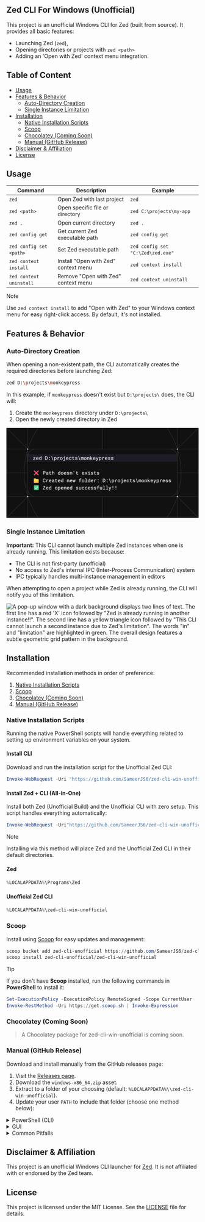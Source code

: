## Zed CLI For Windows (Unofficial)

This project is an unofficial Windows CLI for Zed (built from source). It provides all basic features:

- Launching Zed (`zed`),
- Opening directories or projects with `zed <path>`
- Adding an 'Open with Zed' context menu integration.

## Table of Content

- [Usage](#usage)
- [Features & Behavior](#features--behavior)
  - [Auto-Directory Creation](#auto-directory-creation)
  - [Single Instance Limitation](#single-instance-limitation)
- [Installation](#installation)
  - [Native Installation Scripts](#native-installation-scripts-coming-soon)
  - [Scoop](#scoop)
  - [Chocolatey (Coming Soon)](#chocolatey-coming-soon)
  - [Manual (GitHub Release)](#manual-github-release)
- [Disclaimer & Affiliation](#disclaimer--affiliation)
- [License](#license)

## Usage

| Command                 | Description                          | Example                           |
| ----------------------- | ------------------------------------ | --------------------------------- |
| `zed`                   | Open Zed with last project           | `zed`                             |
| `zed <path>`            | Open specific file or directory      | `zed C:\projects\my-app`          |
| `zed .`                 | Open current directory               | `zed .`                           |
| `zed config get`        | Get current Zed executable path      | `zed config get`                  |
| `zed config set <path>` | Set Zed executable path              | `zed config set "C:\Zed\zed.exe"` |
| `zed context install`   | Install "Open with Zed" context menu | `zed context install`             |
| `zed context uninstall` | Remove "Open with Zed" context menu  | `zed context uninstall`           |

> [!NOTE]
> Use `zed context install` to add "Open with Zed" to your Windows context menu for easy right-click access. By default, it's not installed.

## Features & Behavior

### Auto-Directory Creation

When opening a non-existent path, the CLI automatically creates the required directories before launching Zed:

```bash
zed D:\projects\monkeypress
```

In this example, if `monkeypress` doesn't exist but `D:\projects\` does, the CLI will:

1. Create the `monkeypress` directory under `D:\projects\`
2. Open the newly created directory in Zed

![A terminal-like window with a dark background shows a command and its output. The command entered is `zed D:\projects\monkeypress`. Below it are three lines of output](./public/auto-directory.png)

### Single Instance Limitation

**Important:** This CLI cannot launch multiple Zed instances when one is already running. This limitation exists because:

- The CLI is not first-party (unofficial)
- No access to Zed's internal IPC (Inter-Process Communication) system
- IPC typically handles multi-instance management in editors

When attempting to open a project while Zed is already running, the CLI will notify you of this limitation.

![
A pop-up window with a dark background displays two lines of text. The first line has a red 'X' icon followed by "Zed is already running in another instance!!". The second line has a yellow triangle icon followed by "This CLI cannot launch a second instance due to Zed's limitation". The words "in" and "limitation" are highlighted in green. The overall design features a subtle geometric grid pattern in the background.](./public/mutliple-instance-running.png)

## Installation

Recommended installation methods in order of preference:

1. [Native Installation Scripts](#native-installation-scripts)
2. [Scoop](#scoop)
3. [Chocolatey (Coming Soon)](#chocolatey-coming-soon)
4. [Manual (GitHub Release)](#manual-github-release)

### Native Installation Scripts

Running the native PowerShell scripts will handle everything related to setting up environment variables on your system.

#### Install CLI

Download and run the installation script for the Unofficial Zed CLI:

```powershell
Invoke-WebRequest -Uri "https://github.com/SameerJS6/zed-cli-win-unofficial/blob/main/scripts/installation/install.ps1"
```

#### Install Zed + CLI (All-in-One)

Install both Zed (Unofficial Build) and the Unofficial CLI with zero setup. This script handles everything automatically:

```powershell
Invoke-WebRequest -Uri"https://github.com/SameerJS6/zed-cli-win-unofficial/blob/main/scripts/installation/install-with-zed.ps1"
```

> [!NOTE]
> Installing via this method will place Zed and the Unofficial Zed CLI in their default directories.
>
> #### Zed
>
> ```powershell
> %LOCALAPPDATA%\Programs\Zed
> ```
>
> #### Unofficial Zed CLI
>
> ```powershell
> %LOCALAPPDATA%\zed-cli-win-unofficial
> ```

### Scoop

Install using [Scoop](https://scoop.sh/) for easy updates and management:

```powershell
scoop bucket add zed-cli-unofficial https://github.com/SameerJS6/zed-cli-win-unofficial
scoop install zed-cli-unofficial/zed-cli-win-unofficial
```

> [!TIP]
> If you don't have **Scoop** installed, run the following commands in **PowerShell** to install it:
>
> ```powershell
> Set-ExecutionPolicy -ExecutionPolicy RemoteSigned -Scope CurrentUser
> Invoke-RestMethod -Uri https://get.scoop.sh | Invoke-Expression
> ```

### Chocolatey (Coming Soon)

> A Chocolatey package for zed-cli-win-unofficial is coming soon.

### Manual (GitHub Release)

Download and install manually from the GitHub releases page:

1. Visit the [Releases page](https://github.com/SameerJS6/zed-cli-win-unofficial/releases).
2. Download the `windows-x86_64.zip` asset.
3. Extract to a folder of your choosing (default: `%LOCALAPPDATA%\\zed-cli-win-unofficial`).
4. Update your user `PATH` to include that folder (choose one method below):

<details><summary>PowerShell (CLI)</summary>

```powershell
$path = "$env:LOCALAPPDATA\\zed-cli-win-unofficial"
[Environment]::SetEnvironmentVariable('PATH', $env:PATH + ';' + $path, 'User')
```

</details>

<details><summary>GUI</summary>

- Press Win, type "Environment Variables", and open "Edit user environment variables".
- Under "User variables", select "Path" → click "Edit" → click "New".
- Paste `%LOCALAPPDATA%\\zed-cli-win-unofficial` and click "OK" on all dialogs.

> [!TIP]
> If you have PowerToys installed, you can use the PowerToys _Environment Variables_ tool to manage your variables more easily.

</details>

<details><summary>Common Pitfalls</summary>

- Unblock the downloaded ZIP if prompted (Right-click → Properties → Unblock).
- Verify both `zed-cli-win-unofficial.exe` and `zed.bat` are present.
- Restart your terminal after updating the `PATH`.

</details>

## Disclaimer & Affiliation

This project is an unofficial Windows CLI launcher for [Zed](https://zed.dev). It is not affiliated with or endorsed by the Zed team.

## License

This project is licensed under the MIT License. See the [LICENSE](LICENSE) file for details.
